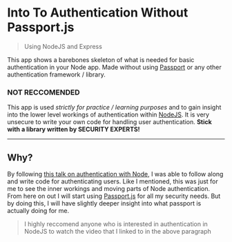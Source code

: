 # Into To Authentication Without Passport.js
> Using NodeJS and Express

This app shows a barebones skeleton of what is needed for basic authentication in your Node app. Made without using [Passport](http://www.passportjs.org/) or any other authentication framework / library.

### NOT RECCOMENDED
This app is used *strictly for practice / learning purposes* and to gain insight into the lower level workings of authentication within [NodeJS](https://nodejs.org/en/). It is very unsecure to write your own code for handling user authentication. **Stick with a library written by SECURITY EXPERTS!**
****
## Why?
By following [this talk on authentication with Node](https://www.youtube.com/watch?v=FkPqcIJvEPk), I was able to follow along and write code for authenticating users. Like I mentioned, this was just for me to see the inner workings and moving parts of Node authentication. From here on out I will start using [Passport.js](http://www.passportjs.org/) for all my security needs. But by doing this, I will have slightly deeper insight into what passport is actually doing for me.
>I highly reccomend anyone who is interested in authentication in NodeJS to watch the video that I linked to in the above paragraph